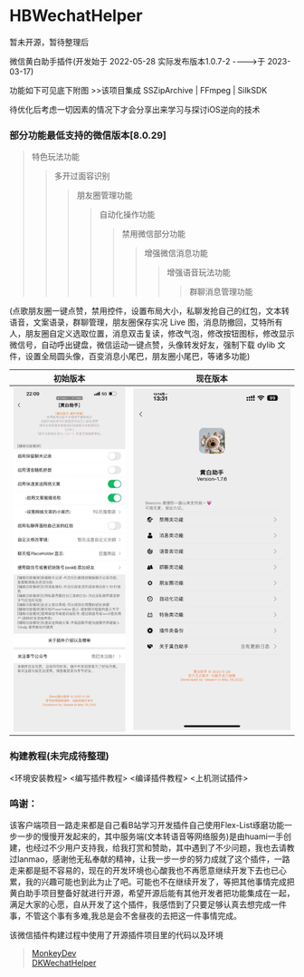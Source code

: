 # HBWechatHelper
暂未开源，暂待整理后

微信黄白助手插件(开发始于 2022-05-28 实际发布版本1.0.7-2 ---->于 2023-03-17)

功能如下可见底下附图 >>该项目集成 SSZipArchive | FFmpeg | SilkSDK

待优化后考虑一切因素的情况下才会分享出来学习与探讨iOS逆向的技术

### 部分功能最低支持的微信版本[8.0.29] 
>特色玩法功能
>>多开过面容识别
>>>朋友圈管理功能
>>>>自动化操作功能
>>>>>禁用微信部分功能
>>>>>>增强微信消息功能
>>>>>>>增强语音玩法功能
>>>>>>>>群聊消息管理功能

(点歌朋友圈一键点赞，禁用控件，设置布局大小，私聊发抢自己的红包，文本转语音，文案语录，群聊管理，朋友圈保存实况 Live 图，消息防撤回，艾特所有人，朋友圈自定义选取位置，消息双击复读，修改气泡，修改按钮图标，修改显示微信号，自动呼出键盘，微信运动一键点赞，头像转发好友，强制下载 dylib 文件，设置全局圆头像，百变消息小尾巴，朋友圈小尾巴，等诸多功能)

|  初始版本  | 现在版本 |
| --- | --- |
| ![初始版本](./IMG_20241014132958.jpg) | ![现在版本](./IMG_20241014133142.png)|

### 构建教程(未完成待整理)
<环境安装教程>
<编写插件教程>
<编译插件教程>
<上机测试插件>

### 鸣谢：
 该客户端项目一路走来都是自己看B站学习开发插件自己使用Flex-List琢磨功能一步一步的慢慢开发起来的，其中服务端(文本转语音等网络服务)是由huami一手创建，也经过不少用户支持我，给我打赏和赞助，其中遇到了不少问题，我也去请教过lanmao，感谢他无私奉献的精神，让我一步一步的努力成就了这个插件，一路走来都是挺不容易的，现在的开发环境也心酸我也不再愿意继续开发下去也已心累，我的兴趣可能也到此为止了吧。可能也不在继续开发了，等把其他事情完成把黄白助手项目整备好就进行开源，希望开源后能有其他开发者把功能集成在一起，满足大家的心愿，自从开发了这个插件，我感悟到了只要足够认真去想完成一件事，不管这个事有多难,我总是会不舍昼夜的去把这一件事情完成。
 
该微信插件构建过程中使用了开源插件项目里的代码以及环境
>[MonkeyDev](https://github.com/AloneMonkey/MonkeyDev)   
>[DKWechatHelper](https://github.com/DKJone/DKWechatHelper) 
